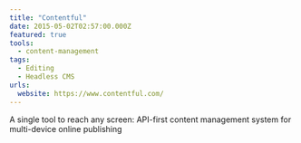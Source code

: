 ```yaml
---
title: "Contentful"
date: 2015-05-02T02:57:00.000Z
featured: true
tools:
  - content-management
tags:
  - Editing
  - Headless CMS
urls:
  website: https://www.contentful.com/
---
```

A single tool to reach any screen: API-first content management system for multi-device online publishing
